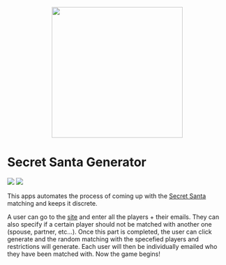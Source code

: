 <p align="center">
    <img height="300px" src="https://raw.githubusercontent.com/JosephMart/secret-santa/master/client/src/logo.svg?sanitize=true">
</p>

# Secret Santa Generator

![](https://github.com/JosephMart/secret-santa/workflows/Deploy%20Secret%20Santa%20Client/badge.svg)
![](https://github.com/JosephMart/secret-santa/workflows/Deploy%20Secret%20Santa%20Server/badge.svg)

This apps automates the process of coming up with the [Secret Santa](https://en.wikipedia.org/wiki/Secret_Santa) matching and keeps it discrete.

A user can go to the [site](https://r0s.io/santa) and enter all the players + their emails. They can also specify if a certain player should not be matched with another one (spouse, partner, etc...). Once this part is completed, the user can click generate and the random matching with the specefied players and restrictions will generate. Each user will then be individually emailed who they have been matched with. Now the game begins!
